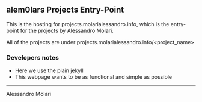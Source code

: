 ## alem0lars Projects Entry-Point

This is the hosting for projects.molarialessandro.info, which is the
entry-point for the projects by Alessandro Molari.

All of the projects are under projects.molarialessandro.info/<project_name>

### Developers notes

- Here we use the plain jekyll
- This webpage wants to be as functional and simple as possible


---

Alessandro Molari


